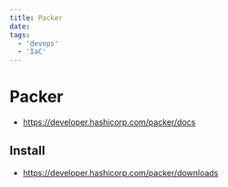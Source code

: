 ```yaml
---
title: Packer
date:
tags:
  - 'devops'
  - 'IaC'
---
```


# Packer

* https://developer.hashicorp.com/packer/docs

## Install

* https://developer.hashicorp.com/packer/downloads

